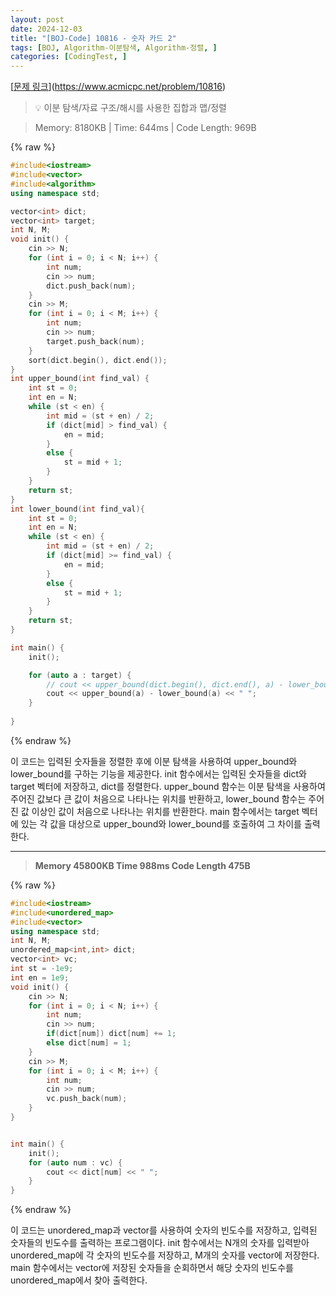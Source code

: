 ```yaml
---
layout: post
date: 2024-12-03
title: "[BOJ-Code] 10816 - 숫자 카드 2"
tags: [BOJ, Algorithm-이분탐색, Algorithm-정렬, ]
categories: [CodingTest, ]
---
```


[[문제 링크](https://www.acmicpc.net/problem/10816)](https://www.acmicpc.net/problem/10816)


> 💡 이분 탐색/자료 구조/해시를 사용한 집합과 맵/정렬


> Memory: 8180KB | Time: 644ms | Code Length: 969B



{% raw %}
```c++
#include<iostream>
#include<vector>
#include<algorithm>
using namespace std;

vector<int> dict;
vector<int> target;
int N, M;
void init() {
	cin >> N;
	for (int i = 0; i < N; i++) {
		int num;
		cin >> num;
		dict.push_back(num);
	}
	cin >> M;
	for (int i = 0; i < M; i++) {
		int num;
		cin >> num;
		target.push_back(num);
	}
	sort(dict.begin(), dict.end());
}
int upper_bound(int find_val) {
	int st = 0;
	int en = N;
	while (st < en) {
		int mid = (st + en) / 2;
		if (dict[mid] > find_val) {
			en = mid;
		}
		else {
			st = mid + 1;
		}
	}
	return st;
}
int lower_bound(int find_val){
	int st = 0;
	int en = N;
	while (st < en) {
		int mid = (st + en) / 2;
		if (dict[mid] >= find_val) {
			en = mid;
		}
		else {
			st = mid + 1;
		}
	}
	return st;
}

int main() {
	init();

	for (auto a : target) {
		// cout << upper_bound(dict.begin(), dict.end(), a) - lower_bound(dict.begin(), dict.end(), a) << " ";
		cout << upper_bound(a) - lower_bound(a) << " ";
	}
	
}
```
{% endraw %}



이 코드는 입력된 숫자들을 정렬한 후에 이분 탐색을 사용하여 upper_bound와 lower_bound를 구하는 기능을 제공한다. init 함수에서는 입력된 숫자들을 dict와 target 벡터에 저장하고, dict를 정렬한다. upper_bound 함수는 이분 탐색을 사용하여 주어진 값보다 큰 값이 처음으로 나타나는 위치를 반환하고, lower_bound 함수는 주어진 값 이상인 값이 처음으로 나타나는 위치를 반환한다. main 함수에서는 target 벡터에 있는 각 값을 대상으로 upper_bound와 lower_bound를 호출하여 그 차이를 출력한다.


---


> **Memory   45800KB                                  Time   988ms                                Code Length   475B**



{% raw %}
```c++
#include<iostream>
#include<unordered_map>
#include<vector>
using namespace std;
int N, M;
unordered_map<int,int> dict;
vector<int> vc;
int st = -1e9;
int en = 1e9;
void init() {
	cin >> N;
	for (int i = 0; i < N; i++) {
		int num;
		cin >> num;
		if(dict[num]) dict[num] += 1;
		else dict[num] = 1;
	}
	cin >> M;
	for (int i = 0; i < M; i++) {
		int num;
		cin >> num;
		vc.push_back(num);
	}
}


int main() {
	init();
	for (auto num : vc) {
		cout << dict[num] << " ";
	}
}
```
{% endraw %}



이 코드는 unordered_map과 vector를 사용하여 숫자의 빈도수를 저장하고, 입력된 숫자들의 빈도수를 출력하는 프로그램이다.
init 함수에서는 N개의 숫자를 입력받아 unordered_map에 각 숫자의 빈도수를 저장하고, M개의 숫자를 vector에 저장한다.
main 함수에서는 vector에 저장된 숫자들을 순회하면서 해당 숫자의 빈도수를 unordered_map에서 찾아 출력한다.

